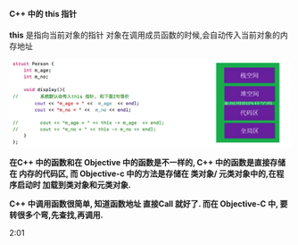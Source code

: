 #### C++ 中的 this 指针



**this** 是指向当前对象的指针
对象在调用成员函数的时候,会自动传入当前对象的内存地址

![](/assets/Snip20190116_6.png)

**在C++ 中的函数和在 Objective 中的函数是不一样的, C++ 中的函数是直接存储在 内存的代码区, 而 Objective-c 中的方法是存储在 类对象/ 元类对象中的,在程序启动时 加载到类对象和元类对象.**


**C++ 中调用函数很简单, 知道函数地址 直接Call 就好了.
而在 Objective-C 中, 要转很多个弯,先查找,再调用.**

2:01